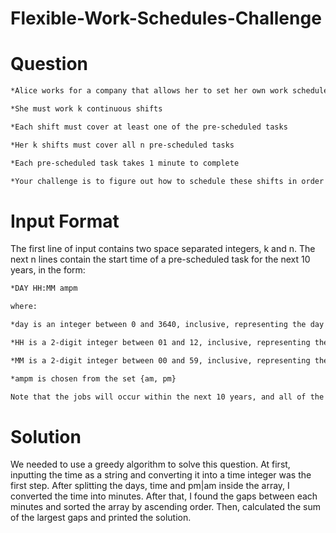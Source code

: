 # Flexible-Work-Schedules-Challenge

# Question
 ```sh
*Alice works for a company that allows her to set her own work schedule, subject to the following constraints:

*She must work k continuous shifts

*Each shift must cover at least one of the pre-scheduled tasks

*Her k shifts must cover all n pre-scheduled tasks

*Each pre-scheduled task takes 1 minute to complete

*Your challenge is to figure out how to schedule these shifts in order to maximize the amount of free time she has between them.
```

# Input Format
The first line of input contains two space separated integers, k and n. The next n lines contain the start time of a pre-scheduled task for the next 10 years, in the form:
 ```sh
*DAY HH:MM ampm

where:

*day is an integer between 0 and 3640, inclusive, representing the day of the year

*HH is a 2-digit integer between 01 and 12, inclusive, representing the hour

*MM is a 2-digit integer between 00 and 59, inclusive, representing the minutes past the hour

*ampm is chosen from the set {am, pm}

Note that the jobs will occur within the next 10 years, and all of the jobs will be listed in chronological order.
 ```

# Solution
We needed to use a greedy algorithm to solve this question. At first, inputting the time as a string and converting it into a time integer was the first step. After splitting the days, time and pm|am inside the array, I converted the time into minutes. After that, I found the gaps between each minutes and sorted the array by ascending order. Then, calculated the sum of the largest gaps and printed the solution.
